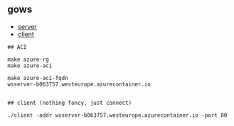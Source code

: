 ## gows

- [server](./main.go)  
- [client](./client/client.go)

```
## ACI

make azure-rg
make azure-aci

make azure-aci-fqdn
wsserver-b063757.westeurope.azurecontainer.io


## client (nothing fancy, just connect)

./client -addr wsserver-b063757.westeurope.azurecontainer.io -port 80
```